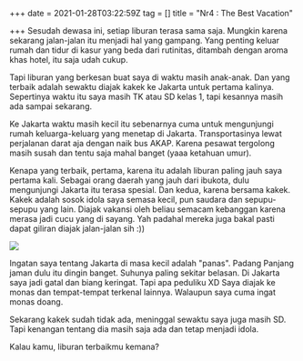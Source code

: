 +++
date = 2021-01-28T03:22:59Z
tag = []
title = "Nr4 : The Best Vacation"

+++
Sesudah dewasa ini, setiap liburan terasa sama saja. Mungkin karena sekarang jalan-jalan itu menjadi hal yang gampang. Yang penting keluar rumah dan tidur di kasur yang beda dari rutinitas, ditambah dengan aroma khas hotel, itu saja udah cukup.

Tapi liburan yang berkesan buat saya di waktu masih anak-anak. Dan yang terbaik adalah sewaktu diajak kakek ke Jakarta untuk pertama kalinya. Sepertinya waktu itu saya masih TK atau SD kelas 1, tapi kesannya masih ada sampai sekarang.

Ke Jakarta waktu masih kecil itu sebenarnya cuma untuk mengunjungi rumah keluarga-keluarg yang menetap di Jakarta. Transportasinya lewat perjalanan darat aja dengan naik bus AKAP. Karena pesawat tergolong masih susah dan tentu saja mahal banget (yaaa ketahuan umur).

Kenapa yang terbaik, pertama, karena itu adalah liburan paling jauh saya pertama kali. Sebagai orang daerah yang jauh dari ibukota, dulu mengunjungi Jakarta itu terasa spesial. Dan kedua, karena bersama kakek. Kakek adalah sosok idola saya semasa kecil, pun saudara dan sepupu-sepupu yang lain. Diajak vakansi oleh beliau semacam kebanggan karena merasa jadi cucu yang di sayang. Yah padahal mereka juga bakal pasti dapat giliran diajak jalan-jalan sih :))

![](https://asset.kompas.com/crops/2GcCFZ55KIHd592uVInxYNwan5Q=/0x37:960x677/750x500/data/photo/2018/07/12/2049471528.jpg)

Ingatan saya tentang Jakarta di masa kecil adalah "panas". Padang Panjang jaman dulu itu dingin banget. Suhunya paling sekitar belasan. Di Jakarta saya jadi gatal dan biang keringat. Tapi apa peduliku XD Saya diajak ke monas dan tempat-tempat terkenal lainnya. Walaupun saya cuma ingat monas doang.

Sekarang kakek sudah tidak ada, meninggal sewaktu saya juga masih SD. Tapi kenangan tentang dia masih saja ada dan tetap menjadi idola.

Kalau kamu, liburan terbaikmu kemana?
